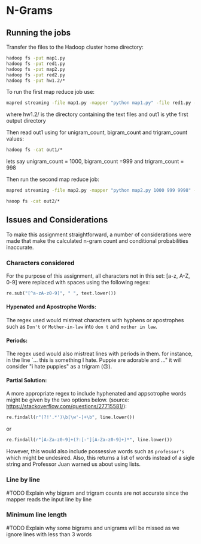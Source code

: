 # N-Grams

## Running the jobs
Transfer the files to the Hadoop cluster home directory:
```cmd
hadoop fs -put map1.py
hadoop fs -put red1.py
hadoop fs -put map2.py
hadoop fs -put red2.py
hadoop fs -put hw1.2/*
```
To run the first map reduce job use:
```cmd
mapred streaming -file map1.py -mapper "python map1.py" -file red1.py -reducer "python red1.py" -input hw1.2/* -output out1
```
where hw1.2/ is the directory containing the text files and out1 is ythe first output directory

Then read out1 using for unigram_count, bigram_count and trigram_count values:
```cmd
hadoop fs -cat out1/*
```
lets say unigram_count = 1000, bigram_count =999 and trigram_count = 998

Then run the second map reduce job:
```cmd
mapred streaming -file map2.py -mapper "python map2.py 1000 999 9998" -file red2.py -reducer "python red2.py" -input out1/* -output out2

haoop fs -cat out2/*
```
## Issues and Considerations

To make this assignment straightforward, a number of considerations were made that make the calculated n-gram count and conditional probabilities inaccurate.

### Characters considered

For the purpose of this assignment, all characters not in this set: [a-z, A-Z, 0-9] were replaced with spaces using the following regex:
```python
re.sub("[^a-zA-z0-9]", " ", text.lower())
```
#### Hypenated and Apostrophe Words:
The regex used would mistreat characters with hyphens or apostrophes such as `Don't` or `Mother-in-law` into `don t` and `mother in law`. 
#### Periods:
The regex used would also mistreat lines with periods in them. for instance, in the line `... this is something I hate. Puppie are adorable and ..." it will consider "i hate puppies" as a trigram (😢).
#### Partial Solution:
A more appropriate regex to include hyphenated and appsotrophe words might be given by the two options below. (source: https://stackoverflow.com/questions/27715581/):
```python
re.findall(r"(?!'.*')\b[\w'-]+\b", line.lower())
```
or
```python
re.findall(r"[A-Za-z0-9]+(?:[-'][A-Za-z0-9]+)*", line.lower())
```
However, this would also include possessive words such as `professor's` which might be undesired. Also, this returns a list of words instead of a sigle string and Professor Juan warned us about using lists. 

### Line by line
#TODO Explain why bigram and trigram counts are not accurate since the mapper reads the input line by line

### Minimum line length
#TODO Explain why some bigrams and unigrams will be missed as we ignore lines with less than 3 words

